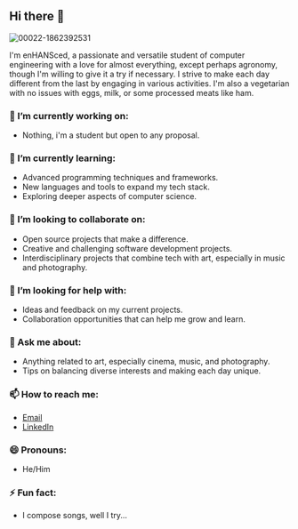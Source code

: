## Hi there 👋

![00022-1862392531](https://github.com/user-attachments/assets/1362725c-af08-4969-8ca1-011ae97e3002)

I'm enHANSced, a passionate and versatile student of computer engineering with a love for almost everything, except perhaps agronomy, though I'm willing to give it a try if necessary. I strive to make each day different from the last by engaging in various activities. I'm also a vegetarian with no issues with eggs, milk, or some processed meats like ham.

### 🔭 I’m currently working on:
- Nothing, i'm a student but open to any proposal.

### 🌱 I’m currently learning:
- Advanced programming techniques and frameworks.
- New languages and tools to expand my tech stack.
- Exploring deeper aspects of computer science.

### 👯 I’m looking to collaborate on:
- Open source projects that make a difference.
- Creative and challenging software development projects.
- Interdisciplinary projects that combine tech with art, especially in music and photography.

### 🤔 I’m looking for help with:
- Ideas and feedback on my current projects.
- Collaboration opportunities that can help me grow and learn.

### 💬 Ask me about:
- Anything related to art, especially cinema, music, and photography.
- Tips on balancing diverse interests and making each day unique.

### 📫 How to reach me:
- [Email](kennerbarahona14@gmail.com)
- [LinkedIn](https://www.linkedin.com/in/kenner-barahona-b176b020b/)

### 😄 Pronouns:
- He/Him

### ⚡ Fun fact:
- I compose songs, well I try...


<!--
**enHANSced/enHANSced** is a ✨ _special_ ✨ repository because its `README.md` (this file) appears on your GitHub profile.

Here are some ideas to get you started:

- 🔭 I’m currently working on ...
- 🌱 I’m currently learning ...
- 👯 I’m looking to collaborate on ...
- 🤔 I’m looking for help with ...
- 💬 Ask me about ...
- 📫 How to reach me: ...
- 😄 Pronouns: ...
- ⚡ Fun fact: ...
-->

